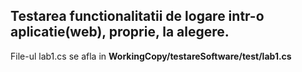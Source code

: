 ## Testarea functionalitatii de logare intr-o aplicatie(web), proprie, la alegere.


File-ul lab1.cs se afla in  **WorkingCopy/testareSoftware/test/lab1.cs**
